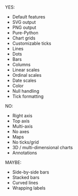 YES:

* Default features
* SVG output
* PNG output
* Pure-Python
* Chart grids
* Customizable ticks
* Lines
* Dots
* Bars
* Columns
* Linear scales
* Ordinal scales
* Date scales
* Color
* Null handling
* Tick formatting

NO:

* Right axis
* Top axis
* Multi-axis
* No axes
* Maps
* No ticks/grid
* 3D / multi-dimensional charts
* Annotations

MAYBE:

* Side-by-side bars
* Stacked bars
* Curved lines
* Wrapping labels
